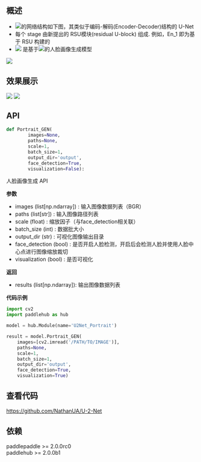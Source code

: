 ## 概述
* ![](http://latex.codecogs.com/svg.latex?U^2Net)的网络结构如下图，其类似于编码-解码(Encoder-Decoder)结构的 U-Net
* 每个 stage 由新提出的 RSU模块(residual U-block) 组成. 例如，En_1 即为基于 RSU 构建的
* ![](http://latex.codecogs.com/svg.latex?U^2Net_Portrait) 是基于![](http://latex.codecogs.com/svg.latex?U^2Net)的人脸画像生成模型

![](https://ai-studio-static-online.cdn.bcebos.com/999d37b4ffdd49dc9e3315b7cec7b2c6918fdd57c8594ced9dded758a497913d)

## 效果展示
![](https://ai-studio-static-online.cdn.bcebos.com/07f73466f3294373965e06c141c4781992f447104a94471dadfabc1c3d920861)
![](https://ai-studio-static-online.cdn.bcebos.com/c6ab02cf27414a5ba5921d9e6b079b487f6cda6026dc4d6dbca8f0167ad7cae3)

## API
```python
def Portrait_GEN(
        images=None,
        paths=None,
        scale=1,
        batch_size=1,
        output_dir='output',
        face_detection=True,
        visualization=False):
```
人脸画像生成 API

**参数**
* images (list[np.ndarray]) : 输入图像数据列表（BGR）
* paths (list[str]) : 输入图像路径列表
* scale (float) : 缩放因子（与face_detection相关联）
* batch_size (int) : 数据批大小
* output_dir (str) : 可视化图像输出目录
* face_detection (bool) : 是否开启人脸检测，开启后会检测人脸并使用人脸中心点进行图像缩放裁切
* visualization (bool) : 是否可视化

**返回**
* results (list[np.ndarray]): 输出图像数据列表

**代码示例**
```python
import cv2
import paddlehub as hub

model = hub.Module(name='U2Net_Portrait')

result = model.Portrait_GEN(
    images=[cv2.imread('/PATH/TO/IMAGE')],
    paths=None,
    scale=1,
    batch_size=1,
    output_dir='output',
    face_detection=True,
    visualization=True)
```

## 查看代码
https://github.com/NathanUA/U-2-Net

## 依赖
paddlepaddle >= 2.0.0rc0  
paddlehub >= 2.0.0b1